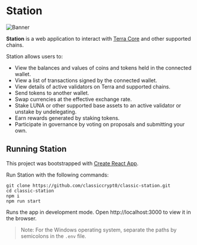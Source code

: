 # Station

![Banner](Banner.png)

**Station** is a web application to interact with [Terra Core](https://github.com/terra-money/core) and other supported chains.

Station allows users to:

- View the balances and values of coins and tokens held in the connected wallet.
- View a list of transactions signed by the connected wallet.
- View details of active validators on Terra and supported chains.
- Send tokens to another wallet.
- Swap currencies at the effective exchange rate.
- Stake LUNA or other supported base assets to an active validator or unstake by undelegating.
- Earn rewards generated by staking tokens.
- Participate in governance by voting on proposals and submitting your own.

## Running Station

This project was bootstrapped with [Create React App](https://create-react-app.dev/).

Run Station with the following commands:

```
git clone https://github.com/classiccrypt0/classic-station.git
cd classic-station
npm i
npm run start
```

Runs the app in development mode.
Open http://localhost:3000 to view it in the browser.

> Note: For the Windows operating system, separate the paths by semicolons in the `.env` file.
